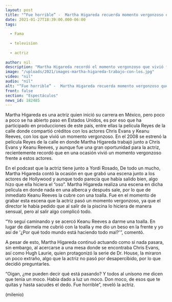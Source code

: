 ```yaml
---
layout: post
title: "“Fue horrible” -  Martha Higareda recuerda momento vergonzoso que pasó frente a Chris Evan y Keanu Reeves"
date: 2021-01-27T18:39:00.000-06:00
tags:
  
  - Fama
  
  - television
  
  - actriz
  
author: nil
description: "Martha Higareda recordó el momento vergonzoso que vivió frente a Chris Evans y Keanu Reeves. "
image: "/uploads/2021/images-martha-higareda-trabajo-con-los.jpg"
video: "nil"
audio: "nil"
alt: "“Fue horrible” -  Martha Higareda recuerda momento vergonzoso que pasó frente a Chris Evan y Keanu Reeves"
front: false
section: "Espectáculos"
news_id: 182485
---
```


Martha Higareda es una actriz quien inició su carrera en México, pero poco a poco se ha abierto paso en Estados Unidos, es por eso que ha participado en producciones de este país, entre ellas la película Reyes de la calle donde compartió créditos con los actores Chris Evans y Keanu Reeves, con los que vivió un momento vergonzoso. En el 2008 se estrenó la película Reyes de la calle en donde Martha Higareda trabajó junto a Chris Evans y Keanu Reeves, y aunque fue una gran oportunidad para la actriz, recientemente recordó que en una ocasión vivió un momento vergonzoso frente a estos actores.

En el podcast que la actriz tiene junto a Yordi Rosado, De todo un mucho, Martha Higareda contó la ocasión en que grabó una escena junto a los actores de Hollywood y aunque todo parecía que había salido bien, algo hizo que ella hiciera el “oso”. Martha Higareda realiza una escena en dicha película en donde nada en una alberca y después sale, por lo que de inmediato Keanu Reeves la cubre con una toalla. Fue en el momento de grabar esta escena que la actriz pasó un momento vergonzoso, ya que el director le había pedido que al salir de la piscina lo hiciera de manera sensual, pero al salir algo complicó todo. 

“Yo seguí caminando y se acercó Keanu Reeves a darme una toalla. En lugar de dármela me cubrió con la toalla y me dio un beso en la frente y yo así de '¿Por qué todo mundo está haciendo todo mal?'”, comentó. 

A pesar de esto, Martha Higareda continuó actuando como si nada pasara, sin embargo, al acercarse a una mesa donde se encontraba Chris Evans, así como Hugh Laurie, quien protagonizó la serie de Dr. House, la miraron un poco extraño, algo que la actriz no pasó por desapercibido, por lo que decidió preguntarles. 

“Oigan, ¿me pueden decir qué está pasando? Y todos al unísono me dicen que tenía un moco. Había dado a luz un moco. Don moco, de esos que te quitas y hasta sacudes el dedo. Fue horrible”, reveló la actriz. 

(milenio)